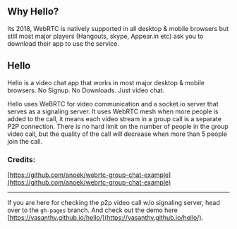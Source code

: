 ## Why Hello?
Its 2018, WebRTC is natively supported in all desktop & mobile browsers but still most major players (Hangouts, skype, Appear.in etc) ask you to download their app to use the service. 

## Hello
Hello is a video chat app that works in most major desktop & mobile browsers. No Signup. No Downloads. Just video chat. 

Hello uses WeBRTC for video communication and a socket.io server that serves as a signaling server. It uses WebRTC mesh when more people is added to the call, it means each video stream in a group call is a separate P2P connection. There is no hard limit on the number of people in the group video call, but the quality of the call will decrease when more than 5 people join the call.

### Credits:
[https://github.com/anoek/webrtc-group-chat-example](https://github.com/anoek/webrtc-group-chat-example)

------------------
If you are here for checking the p2p video call w/o signaling server, head over to the `gh-pages` branch. And check out the demo here [https://vasanthv.github.io/hello/](https://vasanthv.github.io/hello/).
